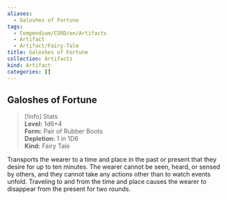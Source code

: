 ```yaml
---
aliases:
  - Galoshes of Fortune
tags:
  - Compendium/CSRD/en/Artifacts
  - Artifact
  - Artifact/Fairy-Tale
title: Galoshes of Fortune
collection: Artifacts
kind: Artifact
categories: []
---
```

## Galoshes of Fortune  
>[!info] Stats  
> **Level:** 1d6+4  
> **Form:** Pair of Rubber Boots  
> **Depletion:** 1 in 1D6  
> **Kind:** Fairy Tale
  
Transports the wearer to a time and place in the past or present that they desire for up to ten minutes. The wearer cannot be seen, heard, or sensed by others, and they cannot take any actions other than to watch events unfold. Traveling to and from the time and place causes the wearer to disappear from the present for two rounds.